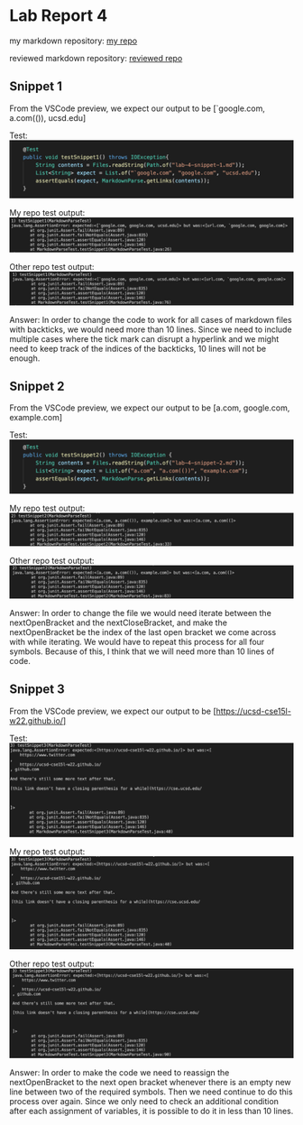 # Lab Report 4

my markdown repository: 
[my repo](https://github.com/iroque4/markdown-parse)

reviewed markdown repository:
[reviewed repo](https://github.com/JaredJose/markdown-parse)

## Snippet 1
From the VSCode preview, we expect our output to be [`google.com, a.com(()), ucsd.edu]

Test:
![Image](snip1test.png)

My repo test output:
![Image](my-out-snip1.png)

Other repo test output:
![Image](other-snip1.png)

Answer:
In order to change the code to work for all cases of markdown files with backticks, we would need more than 10 lines. Since we need to include multiple cases where the tick mark can disrupt a hyperlink and we might need to keep track of the indices of the backticks, 10 lines will not be enough.

## Snippet 2
From the VSCode preview, we expect our output to be [a.com, google.com, example.com]

Test:
![Image](snip2test.png)

My repo test output:
![Image](my-out-snip2.png)


Other repo test output:
![Image](other-snip2.png)

Answer:
In order to change the file we would need iterate between the nextOpenBracket and the nextCloseBracket, and make the nextOpenBracket be the index of the last open bracket we come across with while iterating. We would have to repeat this process for all four symbols. Because of this, I think that we will need more than 10 lines of code.

## Snippet 3
From the VSCode preview, we expect our output to be [https://ucsd-cse15l-w22.github.io/]

Test:
![Image](snip3test.png)

My repo test output:
![Image](my-out-snip3.png)


Other repo test output:
![Image](other-snip3.png)

Answer:
In order to make the code we need to reassign the nextOpenBracket to the next open bracket whenever there is an empty new line between two of the required symbols. Then we need continue to do this process over again. Since we only need to check an additional condition after each assignment of variables, it is possible to do it in less than 10 lines.